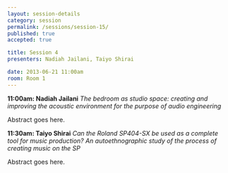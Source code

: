 ```yaml
---
layout: session-details
category: session
permalink: /sessions/session-15/
published: true
accepted: true

title: Session 4
presenters: Nadiah Jailani, Taiyo Shirai

date: 2013-06-21 11:00am
room: Room 1
---
```


**11:00am: Nadiah Jailani**
_The bedroom as studio space: creating and improving the acoustic environment for the purpose of audio engineering_

Abstract goes here.

**11:30am: Taiyo Shirai**
_Can the Roland SP404-SX be used as a complete tool for music production? An autoethnographic study of the process of creating music on the SP_

Abstract goes here.
